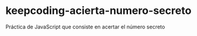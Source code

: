 # keepcoding-acierta-numero-secreto
Práctica de JavaScript que consiste en acertar el número secreto
